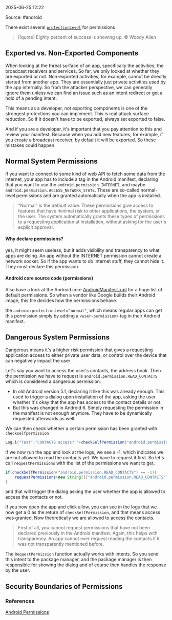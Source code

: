 
2025-06-25 12:22

Source: #android 

There exist several [`protectionLevel`](https://developer.android.com/guide/topics/manifest/permission-element) for permissions

> [!quote]
> Eighty percent of success is showing up.
> © Woody Allen

## Exported vs. Non-Exported Components

When looking at the threat surface of an app, specifically the activities, the broadcast receivers and services. So far, we only looked at whether they are exported or not. Non-exported activities, for example, cannot be directly started from another app. They are essentially just private activities used by the app internally.
So from the attacker perspective, we can generally ignore them unless we can find an issue such as an intent redirect or get a hold of a pending intent. 

This means as a developer, not exporting components is one of the strongest protections you can implement. This is real attack surface reduction. So if it doesn't have to be exported, always set exported to false.

And if you are a developer, it's important that you pay attention to this and review your manifest. Because when you add new features, for example, if you create a broadcast receiver, by default it will be exported. So these mistakes could happen. 

## Normal System Permissions

If you want to connect to some kind of web API to fetch some data from the internet, your app has to include a tag in the Android manifest, declaring that you want to use the `android.permission.INTERNET`, and maybe `android.permission.ACCESS_NETWORK_STATE`. These are so-called normal-level permissions and are granted automatically when the app is installed. 

> "Normal" is the default value. These permissions give access to features that have minimal risk to other applications, the system, or the user. The system automatically grants these types of permissions to a requesting application at installation, without asking for the user's explicit approval.

#### Why declare permissions?

yes, it might seem useless, but it adds visibility and transparency to what apps are doing. An app without the INTERNET permission cannot create a network socket. So if the app wants to do internet stuff, they cannot hide it. They must declare this permission. 

#### Android core source code (permissions)

Also have a look at the Android core [AndroidManifest.xml](https://android.googlesource.com/platform/frameworks/base.git/+/refs/heads/main/core/res/AndroidManifest.xml) for a huge list of default permissions.
So when a vendor like Google builds their Android image, this file decides how the permissions behave. 

the `android:protectionLevel="normal"`, which means regular apps can get this permission simply by adding a `<user-permission>` tag in their Android  manifest. 

## Dangerous System Permissions

Dangerous means it's a higher risk permission that gives a requesting application access to either private user data, or control over the device that can negatively impact the user

Let's say you want to access the user's contacts, the address book. Then the permission we have to request is `android.permission.READ_CONTACTS` which is considered a dangerous permission. 
- In old Android version 5.1, declaring it like this was already enough. This used to trigger a dialog upon installation of the app, asking the user whether it's okay that the app has access to the contact details or not. 
- But this was changed in Android 6. Simply requesting the permission in the manifest is not enough anymore. They have to be dynamically requested afterwards as well.

We can then check whether a certain permission has been granted with `checkselfpermission` 
```java
Log.i("Test","CONTACTS access? "+checkSelfPermission("android.permission.READ_CONTACTS"))
```

If we now run the app and look at the logs, we see a -1, which indicates we are not allowed to read the contacts yet. We have to request it first. So let's call `requestPermissions` with the list of the permissions we want to get, 

```java
if(checkSelfPermission("android.permission.READ_CONTACTS") == -1){
	requestPermissions(new String[]{"android.permission.READ_CONTACTS"},42);
}
```
and that will trigger the dialog asking the user whether the app is allowed to access the contacts or not. 

If you now open the app and click allow, you can see in the logs that we now get a 0 as the return of `checkSelfPermission`, and that means access was granted. Now theoretically we are allowed to access the contacts. 

> First of all, you cannot request permissions that have not been declared previously in the Android manifest. Again, this helps with transparency. An app cannot ever request reading the contacts if it was not transparently mentioned before.

The `RequestPermission` function actually works with intents. So you send this intent to the package manager, and the package manager is then responsible for showing the dialog and of course then handles the response by the user.

## Security Boundaries of Permissions


### References
[Android Permissions](https://app.hextree.io/courses/android-permissions/permission-overview)
